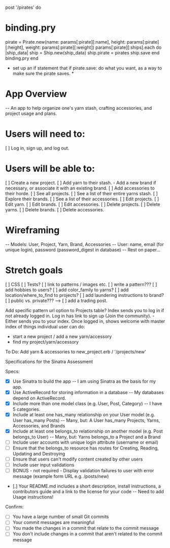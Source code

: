 post '/pirates' do
  # binding.pry
  pirate = Pirate.new(name: params[:pirate][:name], height: params[:pirate][:height], weight: params[:pirate][:weight])
  params[:pirate][:ships].each do |ship_data|
    ship = Ship.new(ship_data)
    ship.pirate = pirates
    ship.save
  end
  binding.pry
end

* set up an if statement that if pirate.save: do what you want, as a way to make sure the pirate saves. *


# App Overview
  -- An app to help organize one's yarn stash, crafting accessories, and project usage and plans.
# Users will need to:
  [ ] Log in, sign up, and log out.
# Users will be able to:
  [ ] Create a new project.
  [ ] Add yarn to their stash. - Add a new brand if necessary, or associate it with an existing brand.
  [ ] Add accessories to their horde.
  [ ] See all projects.
  [ ] See a list of their entire yarns stash.
  [ ] Explore their brands.
  [ ] See a list of their accessories.
  [ ] Edit projects.
  [ ] Edit yarn.
  [ ] Edit brands.
  [ ] Edit accessories.
  [ ] Delete projects.
  [ ] Delete yarns.
  [ ] Delete brands.
  [ ] Delete accessories.
# Wireframing
  -- Models: User, Project, Yarn, Brand, Accessories
  -- User: name, email (for unique login), password (password_digest in database)
  -- Rest on paper...
# Stretch goals
  [ ] CSS
  [ ] Tests?
  [ ] link to patterns / images etc.
  [ ] write a pattern???
  [ ] add hobbies to users?
  [ ] add color_family to yarns?
  [ ] add location/where_to_find to projects?
  [ ] add laundering instructions to brand?
  [ ] public vs. private??? -->
  [ ] add a trading post.

Add specific pattern url option to Projects table?
Index sends you to log in if not already logged in.
Log in has link to sign up (Join the community). - Either sends you to your index.
Once logged in, shows welcome with master index of things individual user can do:
 - start a new project / add a new yarn/accessory
 - find my project/yarn/accessory

 To Do:
 Add yarn & accessories to new_project.erb / '/projects/new'


Specifications for the Sinatra Assessment

Specs:
- [x] Use Sinatra to build the app
    -- I am using Sinatra as the basis for my app.
- [x] Use ActiveRecord for storing information in a database
    -- My databases depend on ActiveRecord.
- [x] Include more than one model class (e.g. User, Post, Category)
    -- I have 5 categories.
- [x] Include at least one has_many relationship on your User model (e.g. User has_many Posts)
    -- Many, but: A User has_many Projects, Yarns, Accessories, and Brands
- [x] Include at least one belongs_to relationship on another model (e.g. Post belongs_to User)
    -- Many, but: Yarns belongs_to a Project and a Brand
- [ ] Include user accounts with unique login attribute (username or email)
- [ ] Ensure that the belongs_to resource has routes for Creating, Reading, Updating and Destroying
- [ ] Ensure that users can't modify content created by other users
- [ ] Include user input validations
- [ ] BONUS - not required - Display validation failures to user with error message (example form URL e.g. /posts/new)
- [.] Your README.md includes a short description, install instructions, a contributors guide and a link to the license for your code
    -- Need to add Usage instructions!

Confirm:
- [ ] You have a large number of small Git commits
- [ ] Your commit messages are meaningful
- [ ] You made the changes in a commit that relate to the commit message
- [ ] You don't include changes in a commit that aren't related to the commit message
